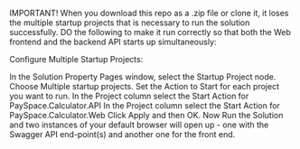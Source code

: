 IMPORTANT!
When you download this repo as a .zip file or clone it, it loses the multiple startup projects that is necessary to run the solution successfully.
DO the following to make it run correctly so that both the Web frontend and the backend API starts up simultaneously:

Configure Multiple Startup Projects:

In the Solution Property Pages window, select the Startup Project node.
Choose Multiple startup projects.
Set the Action to Start for each project you want to run.
In the Project column select the Start Action for PaySpace.Calculator.API
In the Project column select the Start Action for PaySpace.Calculator.Web
Click Apply and then OK.
Now Run the Solution and two instances of your default browser will open up - one with the Swagger API end-point(s) and another one for the front end.
